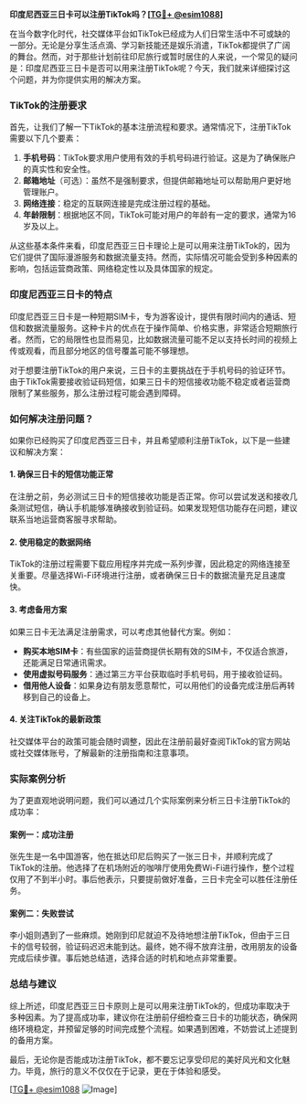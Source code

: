 **印度尼西亚三日卡可以注册TikTok吗？[[TG💪+ @esim1088](https://t.me/s/esim1088)]**

在当今数字化时代，社交媒体平台如TikTok已经成为人们日常生活中不可或缺的一部分。无论是分享生活点滴、学习新技能还是娱乐消遣，TikTok都提供了广阔的舞台。然而，对于那些计划前往印尼旅行或暂时居住的人来说，一个常见的疑问是：印度尼西亚三日卡是否可以用来注册TikTok呢？今天，我们就来详细探讨这个问题，并为你提供实用的解决方案。

### TikTok的注册要求

首先，让我们了解一下TikTok的基本注册流程和要求。通常情况下，注册TikTok需要以下几个要素：

1. **手机号码**：TikTok要求用户使用有效的手机号码进行验证。这是为了确保账户的真实性和安全性。
2. **邮箱地址**（可选）：虽然不是强制要求，但提供邮箱地址可以帮助用户更好地管理账户。
3. **网络连接**：稳定的互联网连接是完成注册过程的基础。
4. **年龄限制**：根据地区不同，TikTok可能对用户的年龄有一定的要求，通常为16岁及以上。

从这些基本条件来看，印度尼西亚三日卡理论上是可以用来注册TikTok的，因为它们提供了国际漫游服务和数据流量支持。然而，实际情况可能会受到多种因素的影响，包括运营商政策、网络稳定性以及具体国家的规定。

### 印度尼西亚三日卡的特点

印度尼西亚三日卡是一种短期SIM卡，专为游客设计，提供有限时间内的通话、短信和数据流量服务。这种卡片的优点在于操作简单、价格实惠，非常适合短期旅行者。然而，它的局限性也显而易见，比如数据流量可能不足以支持长时间的视频上传或观看，而且部分地区的信号覆盖可能不够理想。

对于想要注册TikTok的用户来说，三日卡的主要挑战在于手机号码的验证环节。由于TikTok需要接收验证码短信，如果三日卡的短信接收功能不稳定或者运营商限制了某些服务，那么注册过程可能会遇到障碍。

### 如何解决注册问题？

如果你已经购买了印度尼西亚三日卡，并且希望顺利注册TikTok，以下是一些建议和解决方案：

#### 1. 确保三日卡的短信功能正常
在注册之前，务必测试三日卡的短信接收功能是否正常。你可以尝试发送和接收几条测试短信，确认手机能够准确接收到验证码。如果发现短信功能存在问题，建议联系当地运营商客服寻求帮助。

#### 2. 使用稳定的数据网络
TikTok的注册过程需要下载应用程序并完成一系列步骤，因此稳定的网络连接至关重要。尽量选择Wi-Fi环境进行注册，或者确保三日卡的数据流量充足且速度快。

#### 3. 考虑备用方案
如果三日卡无法满足注册需求，可以考虑其他替代方案。例如：
- **购买本地SIM卡**：有些国家的运营商提供长期有效的SIM卡，不仅适合旅游，还能满足日常通讯需求。
- **使用虚拟号码服务**：通过第三方平台获取临时手机号码，用于接收验证码。
- **借用他人设备**：如果身边有朋友愿意帮忙，可以用他们的设备完成注册后再转移到自己的设备上。

#### 4. 关注TikTok的最新政策
社交媒体平台的政策可能会随时调整，因此在注册前最好查阅TikTok的官方网站或社交媒体账号，了解最新的注册指南和注意事项。

### 实际案例分析

为了更直观地说明问题，我们可以通过几个实际案例来分析三日卡注册TikTok的成功率：

#### 案例一：成功注册
张先生是一名中国游客，他在抵达印尼后购买了一张三日卡，并顺利完成了TikTok的注册。他选择了在机场附近的咖啡厅使用免费Wi-Fi进行操作，整个过程仅用了不到半小时。事后他表示，只要提前做好准备，三日卡完全可以胜任注册任务。

#### 案例二：失败尝试
李小姐则遇到了一些麻烦。她刚到印尼就迫不及待地想注册TikTok，但由于三日卡的信号较弱，验证码迟迟未能到达。最终，她不得不放弃注册，改用朋友的设备完成后续步骤。事后她总结道，选择合适的时机和地点非常重要。

### 总结与建议

综上所述，印度尼西亚三日卡原则上是可以用来注册TikTok的，但成功率取决于多种因素。为了提高成功率，建议你在注册前仔细检查三日卡的功能状态，确保网络环境稳定，并预留足够的时间完成整个流程。如果遇到困难，不妨尝试上述提到的备用方案。

最后，无论你是否能成功注册TikTok，都不要忘记享受印尼的美好风光和文化魅力。毕竟，旅行的意义不仅仅在于记录，更在于体验和感受。

[[TG💪+ @esim1088](https://t.me/s/esim1088) ![Image](https://i.postimg.cc/4NQfJmqS/Snipaste-2025-05-13-00-14-12.png)]